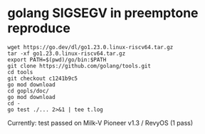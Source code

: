 # golang SIGSEGV in preemptone reproduce

```shell
wget https://go.dev/dl/go1.23.0.linux-riscv64.tar.gz
tar -xf go1.23.0.linux-riscv64.tar.gz
export PATH=$(pwd)/go/bin:$PATH
git clone https://github.com/golang/tools.git
cd tools
git checkout c1241b9c5
go mod download
cd gopls/doc/
go mod download
cd -
go test ./... 2>&1 | tee t.log
```

Currently: test passed on Milk-V Pioneer v1.3 / RevyOS (1 pass)